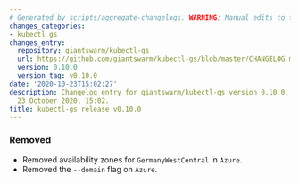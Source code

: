```yaml
---
# Generated by scripts/aggregate-changelogs. WARNING: Manual edits to this files will be overwritten.
changes_categories:
- kubectl gs
changes_entry:
  repository: giantswarm/kubectl-gs
  url: https://github.com/giantswarm/kubectl-gs/blob/master/CHANGELOG.md#0100---2020-10-23
  version: 0.10.0
  version_tag: v0.10.0
date: '2020-10-23T15:02:27'
description: Changelog entry for giantswarm/kubectl-gs version 0.10.0, published on
  23 October 2020, 15:02.
title: kubectl-gs release v0.10.0
---
```


### Removed
- Removed availability zones for `GermanyWestCentral` in `Azure`.
- Removed the `--domain` flag on `Azure`.
